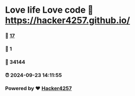 # Love life Love code :link: https://hacker4257.github.io/ 
### :page_facing_up: [17](https://hacker4257.github.io//tag.html) 
### :speech_balloon: 1 
### :hibiscus: 34144 
### :alarm_clock: 2024-09-23 14:11:55 
### Powered by :heart: [Hacker4257](https://hacker4257.github.io)
